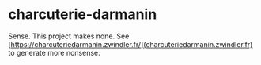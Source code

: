 # charcuterie-darmanin
Sense. This project makes none.
See [https://charcuteriedarmanin.zwindler.fr/](charcuteriedarmanin.zwindler.fr) to generate more nonsense.
